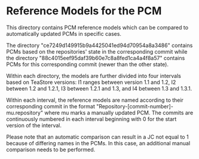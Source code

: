 # Reference Models for the PCM

This directory contains PCM reference models which can be compared to automatically updated PCMs in specific cases.

The directory "ce7249d149915b9a4425041ed94d70954a8a3486" contains PCMs based on the repositories' state in the corresponding commit while the directory "88c4015eef95daf39b60e7c8a8fed1ca4a4f8a57" contains PCMs for this corresponding commit (newer than the other state).

Within each directory, the models are further divided into four intervals based on TeaStore versions: I1 ranges between version 1.1 and 1.2, I2 between 1.2 and 1.2.1, I3 between 1.2.1 and 1.3, and I4 between 1.3 and 1.3.1.

Within each interval, the reference models are named according to their corresponding commit in the format "Repository-[commit-number]-mu.repository" where mu marks a manually updated PCM. The commits are continuously numbered in each interval beginning with 0 for the start version of the interval.

Please note that an automatic comparison can result in a JC not equal to 1 because of differing names in the PCMs. In this case, an additional manual comparison needs to be performed.
